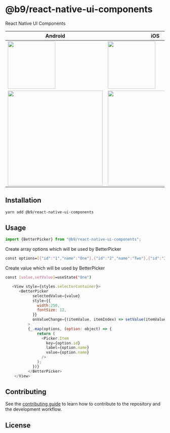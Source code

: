 # @b9/react-native-ui-components

React Native UI Components

| Android | iOS | Web |
| --- | --- | --- |
| <img src="./example/screenshots/android.png" width="150"> | <img src="./example/screenshots/ios.png" width="150"> | <img src="./example/screenshots/web.png" width="150"> |
| <img src="./example/screenshots/picker-android.png" width="300"> | <img src="./example/screenshots/picker-ios.png" width="300"> |<img src="./example/screenshots/picker-web.png" width="300"> 

## Installation

```sh
yarn add @b9/react-native-ui-components
```

## Usage

```js
import {BetterPicker} from "@b9/react-native-ui-components";
```

Create array options which will be used by BetterPicker

```sh
const options=[{"id":"1","name":"One"},{"id":"2","name":"Two"},{"id":"3","name":"Three"}]
```

Create value which will be used by BetterPicker

```sh
const [value,setValue]=useState("One")
```

```js
   <View style={styles.selectorContainer}>
      <BetterPicker
            selectedValue={value}
            style={{
              width:250,
              fontSize: 12,
            }}
            onValueChange={(itemValue, itemIndex) => setValue(itemValue)}
          >
          {_.map(options, (option: object) => {
              return (
                <Picker.Item
                  key={option.id}
                  label={option.name}
                  value={option.name}
                />
              );
            })}
          </BetterPicker>
    </View>
```

## Contributing

See the [contributing guide](CONTRIBUTING.md) to learn how to contribute to the repository and the development workflow.

## License


